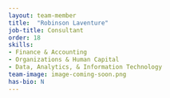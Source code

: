 ```yaml
---
layout: team-member
title:  "Robinson Laventure"
job-title: Consultant
order: 18
skills:
- Finance & Accounting
- Organizations & Human Capital
- Data, Analytics, & Information Technology
team-image: image-coming-soon.png
has-bio: N
---
```

